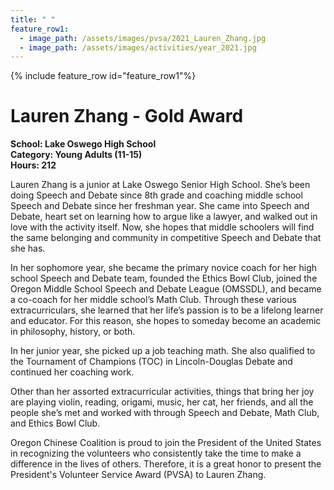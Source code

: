 ```yaml
---
title: " "
feature_row1:
  - image_path: /assets/images/pvsa/2021_Lauren_Zhang.jpg
  - image_path: /assets/images/activities/year_2021.jpg
---
```


{% include feature_row id="feature_row1"%}

# Lauren Zhang - Gold Award

**School: Lake Oswego High School**  
**Category: Young Adults (11-15)**  
**Hours: 212**  

Lauren Zhang is a junior at Lake Oswego Senior High School. She’s been doing Speech and Debate since 8th grade and coaching middle school Speech and Debate since her freshman year. She came into Speech and Debate, heart set on learning how to argue like a lawyer, and walked out in love with the activity itself. Now, she hopes that middle schoolers will find the same belonging and community in competitive Speech and Debate that she has.

In her sophomore year, she became the primary novice coach for her high school Speech and Debate team, founded the Ethics Bowl Club, joined the Oregon Middle School Speech and Debate League (OMSSDL), and became a co-coach for her middle school’s Math Club. Through these various extracurriculars, she learned that her life’s passion is to be a lifelong learner and educator. For this reason, she hopes to someday become an academic in philosophy, history, or both.

In her junior year, she picked up a job teaching math. She also qualified to the Tournament of Champions (TOC) in Lincoln-Douglas Debate and continued her coaching work.

Other than her assorted extracurricular activities, things that bring her joy are playing violin, reading, origami, music, her cat, her friends, and all the people she’s met and worked with through Speech and Debate, Math Club, and Ethics Bowl Club.  

Oregon Chinese Coalition is proud to join the President of the United States in recognizing the volunteers who consistently take the time to make a difference in the lives of others. Therefore, it is a great honor to present the President's Volunteer Service Award (PVSA) to Lauren Zhang.
